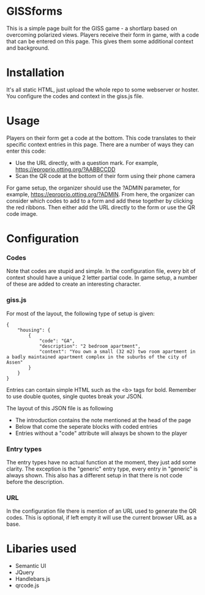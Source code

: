 # GISSforms
This is a simple page built for the GISS game - a shortlarp based on overcoming polarized views. Players receive their form in game, with a code that can be entered on this page. This gives them some additional context and background. 

# Installation
It's all static HTML, just upload the whole repo to some webserver or hoster. You configure the codes and context in the giss.js file.

# Usage
Players on their form get a code at the bottom. This code translates to their specific context entries in this page. There are a number of ways they can enter this code:
- Use the URL directly, with a question mark. For example, <https://eproprio.otting.org/?AABBCCDD>
- Scan the QR code at the bottom of their form using their phone camera

For game setup, the organizer should use the ?ADMIN parameter, for example, <https://eproprio.otting.org/?ADMIN>. From here, the organizer can consider which codes to add to a form and add these together by clicking the red ribbons. Then either add the URL directly to the form or use the QR code image. 
   
# Configuration
### Codes
Note that codes are stupid and simple. In the configuration file, every bit of context should have a unique 2 letter partial code. In game setup, a number of these are added to create an interesting character. 

### giss.js
For most of the layout, the following type of setup is given:
```
{ 
    "housing": {
        {
            "code": "GA",
            "description": "2 bedroom apartment",
            "context": "You own a small (32 m2) two room apartment in a badly maintained apartment complex in the suburbs of the city of Assen"
        }
    }
} 
```
 
Entries can contain simple HTML such as the \<b\> tags for bold. Remember to use double quotes, single quotes break your JSON. 

The layout of this JSON file is as following
- The introduction contains the note mentioned at the head of the page
- Below that come the seperate blocks with coded entries
- Entries without a "code" attribute will always be shown to the player

### Entry types
The entry types have no actual function at the moment, they just add some clarity. The exception is the "generic" entry type, every entry in "generic" is always shown. This also has a different setup in that there is not code before the description.  

### URL
In the configuration file there is mention of an URL used to generate the QR codes. This is optional, if left empty it will use the current browser URL as a base.
   

# Libaries used
- Semantic UI
- JQuery
- Handlebars.js
- qrcode.js
 
